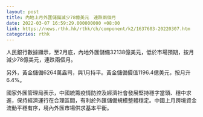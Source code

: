 ```yaml
---
layout: post
title: 內地上月外匯儲備減少78億美元　連跌兩個月
date: 2022-03-07 16:59:29.000000000 +08:00
link: https://news.rthk.hk/rthk/ch/component/k2/1637603-20220307.htm
categories: rthk
---
```


人民銀行數據顯示，至2月底，內地外匯儲備32138億美元，低於市場預期，按月減少78億美元，連跌兩個月。

另外，黃金儲備6264萬盎司，與1月持平。黃金儲備價值1196.4億美元，按月升6.4%。

國家外匯管理局表示，中國統籌疫情防控及經濟社會發展堅持穩字當頭、穩中求進，保持經濟運行在合理區間，有利於外匯儲備規模整體穩定。中國上月跨境資金流動平穩有序，境內外匯市場供求基本平衡。

